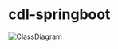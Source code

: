# cdl-springboot

![ClassDiagram](https://github.com/Fatin1234567/cdl-springboot/assets/78020343/6c827d8e-effd-4d23-96ba-91f92bd4c260)

